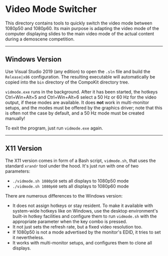 # Video Mode Switcher

This directory contains tools to quickly switch the video mode
between 1080p50 and 1080p60. Its main purpose is adapting the video mode
of the computer displaying slides to the main video mode of the actual content
during a demoscene competition.

--------------------------------

## Windows Version

Use Visual Studio 2019 (any edition) to open the `.sln` file and build the `Release|x86` configuration. The resulting executable will automatically be copied into the `bin` directory of the CompoKit directory tree.

`vidmode.exe` runs in the background. After it has been started, the hotkeys
Ctrl+Win+Alt+5 and Ctrl+Win+Alt+6 select a 50 Hz or 60 Hz for the video output,
if these modes are available. It does **not** work in multi-monitor setups,
and the modes must be offered by the graphics driver; note that this is often
not the case by default, and a 50 Hz mode must be created manually!

To exit the program, just run `vidmode.exe` again.

--------------------------------

## X11 Version

The X11 version comes in form of a Bash script, `vidmode.sh`, that uses
the standard `xrandr` tool under the hood. It's just run with one
of two parameters:
- `./vidmode.sh 1080p50` sets all displays to 1080p50 mode
- `./vidmode.sh 1080p60` sets all displays to 1080p60 mode

There are numerous differences to the Windows version:
- It does not assign hotkeys or stay resident.
  To make it available with system-wide hotkeys like on Windows,
  use the desktop environment's built-in hotkey facilities and configure them
  to run `vidmode.sh` with the appropriate parameter when the key combo is pressed.
- It not just sets the refresh rate, but a fixed video resolution too.
- If 1080p50 is not a mode advertised by the monitor's EDID,
  it tries to set it nevertheless.
- It works with multi-monitor setups, and configures them to clone all displays.
